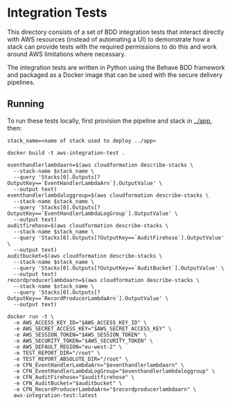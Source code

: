 # Integration Tests

This directory consists of a set of BDD integration tests that interact directly with
AWS resources (instead of automating a UI) to demonstrate how a stack can provide tests
with the required permissions to do this and work around AWS limitations where necessary.

The integration tests are written in Python using the Behave BDD framework and packaged
as a Docker image that can be used with the secure delivery pipelines.

## Running

To run these tests locally, first provision the pipeline and stack in [../app](../app), then:

```shell
stack_name=<name of stack used to deploy ../app>

docker build -t aws-integration-test .

eventhandlerlambdaarn=$(aws cloudformation describe-stacks \
  --stack-name $stack_name \
  --query 'Stacks[0].Outputs[?OutputKey==`EventHandlerLambdaArn`].OutputValue' \
  --output text)
eventhandlerlambdaloggroup=$(aws cloudformation describe-stacks \
  --stack-name $stack_name \
  --query 'Stacks[0].Outputs[?OutputKey==`EventHandlerLambdaLogGroup`].OutputValue' \
  --output text)
auditfirehose=$(aws cloudformation describe-stacks \
  --stack-name $stack_name \
  --query 'Stacks[0].Outputs[?OutputKey==`AuditFirehose`].OutputValue' \
  --output text)
auditbucket=$(aws cloudformation describe-stacks \
  --stack-name $stack_name \
  --query 'Stacks[0].Outputs[?OutputKey==`AuditBucket`].OutputValue' \
  --output text)
recordproducerlambdaarn=$(aws cloudformation describe-stacks \
  --stack-name $stack_name \
  --query 'Stacks[0].Outputs[?OutputKey==`RecordProducerLambdaArn`].OutputValue' \
  --output text)

docker run -t \
  -e AWS_ACCESS_KEY_ID="$AWS_ACCESS_KEY_ID" \
  -e AWS_SECRET_ACCESS_KEY="$AWS_SECRET_ACCESS_KEY" \
  -e AWS_SESSION_TOKEN="$AWS_SESSION_TOKEN" \
  -e AWS_SECURITY_TOKEN="$AWS_SECURITY_TOKEN" \
  -e AWS_DEFAULT_REGION="eu-west-2" \
  -e TEST_REPORT_DIR="/root" \
  -e TEST_REPORT_ABSOLUTE_DIR="/root" \
  -e CFN_EventHandlerLambdaArn="$eventhandlerlambdaarn" \
  -e CFN_EventHandlerLambdaLogGroup="$eventhandlerlambdaloggroup" \
  -e CFN_AuditFirehose="$auditfirehose" \
  -e CFN_AuditBucket="$auditbucket" \
  -e CFN_RecordProducerLambdaArn="$recordproducerlambdaarn" \
  aws-integration-test:latest
```
